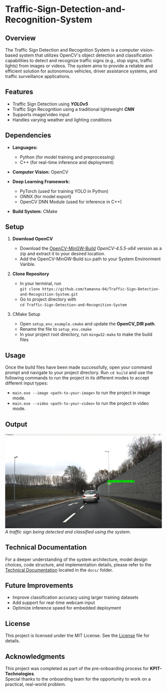# Traffic-Sign-Detection-and-Recognition-System

## Overview

The Traffic Sign Detection and Recognition System is a computer vision-based system
that utilizes OpenCV's object detection and classification capabilities to detect and
recognize traffic signs (e.g., stop signs, traffic lights) from images or videos. The system
aims to provide a reliable and efficient solution for autonomous vehicles, driver
assistance systems, and traffic surveillance applications.

## Features

* Traffic Sign Detection using ***YOLOv5***
* Traffic Sign Recognition using a traditional lightweight ***CNN***
* Supports image/video input
* Handles varying weather and lighting conditions

## Dependencies

* **Languages:**
    * Python (for model training and preprocessing)
    * C++ (for real-time inference and deployment)

* **Computer Vision:** OpenCV
* **Deep Learning Framework:**
    * PyTorch (used for training YOLO in Python)
    * ONNX (for model export)
    * OpenCV DNN Module (used for inference in C++)
* **Build System:** CMake

## Setup
1. **Download OpenCV**
    * Download the [OpenCV-MinGW-Build](https://github.com/huihut/OpenCV-MinGW-Build?tab=readme-ov-file) _OpenCV-4.5.5-x64_ version as a zip and extract it to your desired location.
    * Add the OpenCV-MinGW-Build `bin` path to your System Environment Varible.
2. **Clone Repository**
    * In your terminal, run  
     ``` git clone https://github.com/tamanna-04/Traffic-Sign-Detection-and-Recognition-System.git ```
    * Go to project directory with  
    ```cd Traffic-Sign-Detection-and-Recognition-System```

3. CMake Setup
    * Open ```setup_env_example.cmake``` and update the **OpenCV_DIR path**.
    * Rename the file to ```setup_env.cmake```
    * In your project root directory, run ```mingw32-make``` to make the build files


## Usage
Once the build files have been made successfully, open your command prompt and navigate to your project directory. Run ```cd build``` and use the following commands to run the project in its different modes to accept different input types: 
* ```main.exe --image <path-to-your-image>``` to run the project in image mode.
* ```main.exe --video <path-to-your-video>``` to run the project in video mode. 

## Output
![demo](./assets/demo/demo.png)
*A traffic sign being detected and classified using the system.*

## Technical Documentation

For a deeper understanding of the system architecture, model design choices, code structure, and implementation details, please refer to the [Technical Documentation](./docs/README.md) located in the `docs/` folder.


## Future Improvements

- Improve classification accuracy using larger training datasets
- Add support for real-time webcam input
- Optimize inference speed for embedded deployment


## License
This project is licensed under the MIT License. See the [License](./LICENSE) file for details. 

## Acknowledgments

This project was completed as part of the pre-onboarding process for **KPIT-Technologies**.  
Special thanks to the onboarding team for the opportunity to work on a practical, real-world problem.

